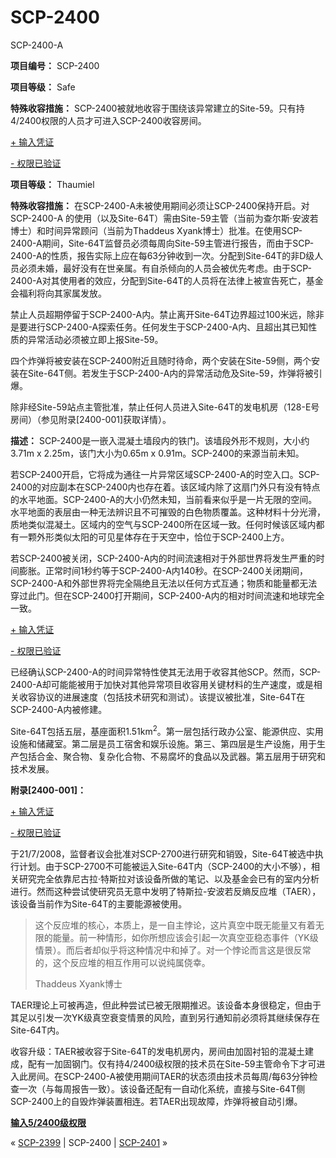 # SCP-2400
                        




SCP-2400-A



**项目编号：** SCP-2400

**项目等级：** Safe

**特殊收容措施：** SCP-2400被就地收容于围绕该异常建立的Site-59。只有持4/2400权限的人员才可进入SCP-2400收容房间。


<a shape='rect' class='collapsible-block-link' href='javascript:;'>+&#160;&#36755;&#20837;&#20973;&#35777;</a>

<a shape='rect' class='collapsible-block-link' href='javascript:;'>-&#160;&#26435;&#38480;&#24050;&#39564;&#35777;</a>

**项目等级：** Thaumiel

**特殊收容措施：** 在SCP-2400-A未被使用期间必须让SCP-2400保持开启。对SCP-2400-A 的使用（以及Site-64T）需由Site-59主管（当前为查尔斯·安波若博士）和时间异常顾问（当前为Thaddeus Xyank博士）批准。在使用SCP-2400-A期间，Site-64T监督员必须每周向Site-59主管进行报告，而由于SCP-2400-A的性质，报告实际上应在每63分钟收到一次。分配到Site-64T的非D级人员必须未婚，最好没有在世亲属。有自杀倾向的人员会被优先考虑。由于SCP-2400-A对其使用者的效应，分配到Site-64T的人员将在法律上被宣告死亡，基金会福利将向其家属发放。

禁止人员超期停留于SCP-2400-A内。禁止离开Site-64T边界超过100米远，除非是要进行SCP-2400-A探索任务。任何发生于SCP-2400-A内、且超出其已知性质的异常活动必须被立即上报Site-59。

四个炸弹将被安装在SCP-2400附近且随时待命，两个安装在Site-59侧，两个安装在Site-64T侧。若发生于SCP-2400-A内的异常活动危及Site-59，炸弹将被引爆。

除非经Site-59站点主管批准，禁止任何人员进入Site-64T的发电机房（128-E号房间）（参见附录[2400-001]获取详情）。




**描述：** SCP-2400是一嵌入混凝土墙段内的铁门。该墙段外形不规则，大小约3.71m x 2.25m，该门大小为0.65m x 0.91m。SCP-2400的来源当前未知。

若SCP-2400开启，它将成为通往一片异常区域SCP-2400-A的时空入口。SCP-2400的对应副本在SCP-2400内也存在着。该区域内除了这扇门外只有没有特点的水平地面。SCP-2400-A的大小仍然未知，当前看来似乎是一片无限的空间。水平地面的表层由一种无法辨识且不可摧毁的白色物质覆盖。这种材料十分光滑，质地类似混凝土。区域内的空气与SCP-2400所在区域一致。任何时候该区域内都有一颗外形类似太阳的可见星体存在于天空中，恰位于SCP-2400上方。

若SCP-2400被关闭，SCP-2400-A内的时间流速相对于外部世界将发生严重的时间膨胀。正常时间1秒约等于SCP-2400-A内140秒。在SCP-2400关闭期间，SCP-2400-A和外部世界将完全隔绝且无法以任何方式互通；物质和能量都无法穿过此门。但在SCP-2400打开期间，SCP-2400-A内的相对时间流速和地球完全一致。


<a shape='rect' class='collapsible-block-link' href='javascript:;'>+&#160;&#36755;&#20837;&#20973;&#35777;</a>

<a shape='rect' class='collapsible-block-link' href='javascript:;'>-&#160;&#26435;&#38480;&#24050;&#39564;&#35777;</a>

已经确认SCP-2400-A的时间异常特性使其无法用于收容其他SCP。然而，SCP-2400-A却可能能被用于加快对其他异常项目收容用关键材料的生产速度，或是相关收容协议的进展速度（包括技术研究和测试）。该提议被批准，Site-64T在SCP-2400-A内被修建。

Site-64T包括五层，基座面积1.51km<sup>2</sup>。第一层包括行政办公室、能源供应、实用设施和储藏室。第二层是员工宿舍和娱乐设施。第三、第四层是生产设施，用于生产包括合金、聚合物、复杂化合物、不易腐坏的食品以及武器。第五层用于研究和技术发展。




**附录[2400-001]：** 


<a shape='rect' class='collapsible-block-link' href='javascript:;'>+&#160;&#36755;&#20837;&#20973;&#35777;</a>

<a shape='rect' class='collapsible-block-link' href='javascript:;'>-&#160;&#26435;&#38480;&#24050;&#39564;&#35777;</a>

于21/7/2008，监督者议会批准对SCP-2700进行研究和销毁，Site-64T被选中执行计划。由于SCP-2700不可能被运入Site-64T内（SCP-2400的大小不够），相关研究完全依靠尼古拉·特斯拉对该设备所做的笔记、以及基金会已有的室内分析进行。然而这种尝试使研究员无意中发明了特斯拉-安波若反熵反应堆（TAER），该设备当前作为Site-64T的主要能源被使用。


> 这个反应堆的核心，本质上，是一自主悖论，这片真空中既无能量又有着无限的能量。前一种情形，如你所想应该会引起一次真空亚稳态事件（YK级情景）。而后者却似乎将这种情况中和掉了。对一个悖论而言这是很反常的，这个反应堆的相互作用可以说纯属侥幸。
> 
> Thaddeus Xyank博士
> 

TAER理论上可被再造，但此种尝试已被无限期推迟。该设备本身很稳定，但由于其足以引发一次YK级真空衰变情景的风险，直到另行通知前必须将其继续保存在Site-64T内。

收容升级：TAER被收容于Site-64T的发电机房内，房间由加固衬铅的混凝土建成，配有一加固钢门。仅有持4/2400级权限的技术员在Site-59主管命令下才可进入此房间。在SCP-2400-A被使用期间TAER的状态须由技术员每周/每63分钟检查一次（与每周报告一致）。该设备还配有一自动化系统，直接与Site-64T侧SCP-2400上的自毁炸弹装置相连。若TAER出现故障，炸弹将被自动引爆。

**[输入5/2400级权限](/audio-transcript-2400-2700-anborough-xyank)** 






« [SCP-2399](/scp-2399) | SCP-2400 | [SCP-2401](/scp-2401) »





                    